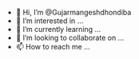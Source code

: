 - 👋 Hi, I’m @Gujarmangeshdhondiba
- 👀 I’m interested in ...
- 🌱 I’m currently learning ...
- 💞️ I’m looking to collaborate on ...
- 📫 How to reach me ...

<!---
Gujarmangeshdhondiba/Gujarmangeshdhondiba is a ✨ special ✨ repository because its `README.md` (this file) appears on your GitHub profile.
You can click the Preview link to take a look at your changes.
--->
